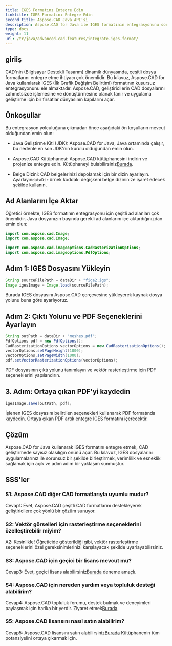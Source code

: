 ```yaml
---
title: IGES Formatını Entegre Edin
linktitle: IGES Formatını Entegre Edin
second_title: Aspose.CAD Java API'si
description: Aspose.CAD for Java ile IGES formatının entegrasyonunu sorunsuz bir şekilde keşfedin. CAD geliştirme deneyiminizi geliştirmek için Aspose.CAD'in gücünden yararlanarak adım adım kılavuzumuzu izleyin.
type: docs
weight: 11
url: /tr/java/advanced-cad-features/integrate-iges-format/
---
```

## giriiş

CAD'nin (Bilgisayar Destekli Tasarım) dinamik dünyasında, çeşitli dosya formatlarını entegre etme ihtiyacı çok önemlidir. Bu kılavuz, Aspose.CAD for Java kullanılarak IGES (İlk Grafik Değişim Belirtimi) formatının kusursuz entegrasyonunu ele almaktadır. Aspose.CAD, geliştiricilerin CAD dosyalarını zahmetsizce işlemesine ve dönüştürmesine olanak tanır ve uygulama geliştirme için bir fırsatlar dünyasının kapılarını açar.

## Önkoşullar

Bu entegrasyon yolculuğuna çıkmadan önce aşağıdaki ön koşulların mevcut olduğundan emin olun:

- Java Geliştirme Kiti (JDK): Aspose.CAD for Java, Java ortamında çalışır, bu nedenle en son JDK'nın kurulu olduğundan emin olun.

-  Aspose.CAD Kütüphanesi: Aspose.CAD kütüphanesini indirin ve projenize entegre edin. Kütüphaneyi bulabilirsiniz[Burada](https://releases.aspose.com/cad/java/).

-  Belge Dizini: CAD belgelerinizi depolamak için bir dizin ayarlayın. Ayarlayın`dataDir` örnek koddaki değişkeni belge dizininize işaret edecek şekilde kullanın.

## Ad Alanlarını İçe Aktar

Öğretici örnekte, IGES formatının entegrasyonu için çeşitli ad alanları çok önemlidir. Java dosyanızın başında gerekli ad alanlarını içe aktardığınızdan emin olun:

```java
import com.aspose.cad.Image;
import com.aspose.cad.Image;

import com.aspose.cad.imageoptions.CadRasterizationOptions;
import com.aspose.cad.imageoptions.PdfOptions;
```

## Adım 1: IGES Dosyasını Yükleyin

```java
String sourceFilePath = dataDir + "figa2.igs";
Image igesImage = Image.load(sourceFilePath);
```

Burada IGES dosyasını Aspose.CAD çerçevesine yükleyerek kaynak dosya yolunu buna göre ayarlıyoruz.

## Adım 2: Çıktı Yolunu ve PDF Seçeneklerini Ayarlayın

```java
String outPath = dataDir + "meshes.pdf";
PdfOptions pdf = new PdfOptions();
CadRasterizationOptions vectorOptions = new CadRasterizationOptions();
vectorOptions.setPageHeight(1000);
vectorOptions.setPageWidth(1000);
pdf.setVectorRasterizationOptions(vectorOptions);
```

PDF dosyasının çıktı yolunu tanımlayın ve vektör rasterleştirme için PDF seçeneklerini yapılandırın.

## 3. Adım: Ortaya çıkan PDF'yi kaydedin

```java
igesImage.save(outPath, pdf);
```

İşlenen IGES dosyasını belirtilen seçenekleri kullanarak PDF formatında kaydedin. Ortaya çıkan PDF artık entegre IGES formatını içerecektir.

## Çözüm

Aspose.CAD for Java kullanarak IGES formatını entegre etmek, CAD geliştirmede sayısız olasılığın önünü açar. Bu kılavuz, IGES dosyalarını uygulamalarınız ile sorunsuz bir şekilde birleştirmek, verimlilik ve esneklik sağlamak için açık ve adım adım bir yaklaşım sunmuştur.

## SSS'ler

### S1: Aspose.CAD diğer CAD formatlarıyla uyumlu mudur?

Cevap1: Evet, Aspose.CAD çeşitli CAD formatlarını destekleyerek geliştiricilere çok yönlü bir çözüm sunuyor.

### S2: Vektör görselleri için rasterleştirme seçeneklerini özelleştirebilir miyim?

A2: Kesinlikle! Öğreticide gösterildiği gibi, vektör rasterleştirme seçeneklerini özel gereksinimlerinizi karşılayacak şekilde uyarlayabilirsiniz.

### S3: Aspose.CAD için geçici bir lisans mevcut mu?

 Cevap3: Evet, geçici lisans alabilirsiniz[Burada](https://purchase.aspose.com/temporary-license/) deneme amaçlı.

### S4: Aspose.CAD için nereden yardım veya topluluk desteği alabilirim?

 Cevap4: Aspose.CAD topluluk forumu, destek bulmak ve deneyimleri paylaşmak için harika bir yerdir. Ziyaret etmek[Burada](https://forum.aspose.com/c/cad/19).

### S5: Aspose.CAD lisansını nasıl satın alabilirim?

 Cevap5: Aspose.CAD lisansını satın alabilirsiniz[Burada](https://purchase.aspose.com/buy) Kütüphanenin tüm potansiyelini ortaya çıkarmak için.